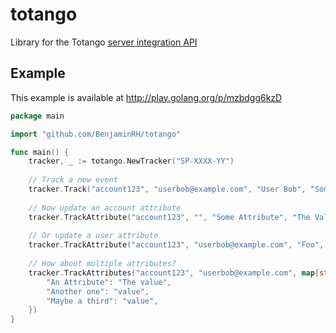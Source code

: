 # totango

Library for the Totango [server integration API](http://help.totango.com/installing-totango/quick-start-http-api-server-side-integration/)

## Example

This example is available at http://play.golang.org/p/mzbdgg6kzD

```go
package main

import "github.com/BenjaminRH/totango"

func main() {
	tracker, _ := totango.NewTracker("SP-XXXX-YY")
	
	// Track a new event
	tracker.Track("account123", "userbob@example.com", "User Bob", "Some Activity", "A Module")
	
	// Now update an account attribute
	tracker.TrackAttribute("account123", "", "Some Attribute", "The Value")
	
	// Or update a user attribute
	tracker.TrackAttribute("account123", "userbob@example.com", "Foo", "Bar")
	
	// How about multiple attributes?
	tracker.TrackAttributes("account123", "userbob@example.com", map[string]string{
		"An Attribute": "The value",
		"Another one": "value",
		"Maybe a third": "value",
	})
}
```
